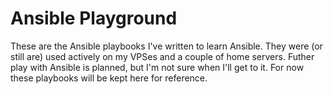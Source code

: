 # Ansible Playground

These are the Ansible playbooks I've written to learn Ansible. They were (or
still are) used actively on my VPSes and a couple of home servers. Futher play
with Ansible is planned, but I'm not sure when I'll get to it. For now these
playbooks will be kept here for reference.
